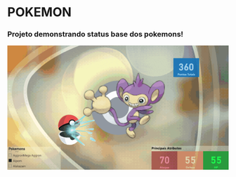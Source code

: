# POKEMON
### Projeto demonstrando status base dos pokemons!

<a href="https://github.com/LimaAnthonyY/pokemonBI/blob/main/Projeto%20Pokemon/BI/Imagens/dashboard.gif?raw=true"> <img align="center" src="https://github.com/LimaAnthonyY/pokemonBI/blob/main/Projeto%20Pokemon/BI/Imagens/dashboard.gif?raw=true=true"></a>
